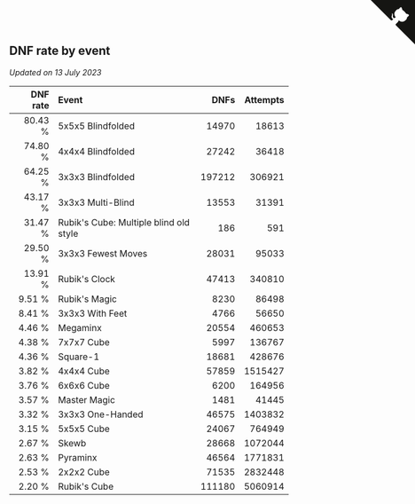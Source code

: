 ## DNF rate by event

*Updated on 13 July 2023*

| DNF rate | Event | DNFs | Attempts |
| ---: | :--- | ---: | ---: |
| 80.43 % | 5x5x5 Blindfolded | 14970 | 18613 |
| 74.80 % | 4x4x4 Blindfolded | 27242 | 36418 |
| 64.25 % | 3x3x3 Blindfolded | 197212 | 306921 |
| 43.17 % | 3x3x3 Multi-Blind | 13553 | 31391 |
| 31.47 % | Rubik's Cube: Multiple blind old style | 186 | 591 |
| 29.50 % | 3x3x3 Fewest Moves | 28031 | 95033 |
| 13.91 % | Rubik's Clock | 47413 | 340810 |
| 9.51 % | Rubik's Magic | 8230 | 86498 |
| 8.41 % | 3x3x3 With Feet | 4766 | 56650 |
| 4.46 % | Megaminx | 20554 | 460653 |
| 4.38 % | 7x7x7 Cube | 5997 | 136767 |
| 4.36 % | Square-1 | 18681 | 428676 |
| 3.82 % | 4x4x4 Cube | 57859 | 1515427 |
| 3.76 % | 6x6x6 Cube | 6200 | 164956 |
| 3.57 % | Master Magic | 1481 | 41445 |
| 3.32 % | 3x3x3 One-Handed | 46575 | 1403832 |
| 3.15 % | 5x5x5 Cube | 24067 | 764949 |
| 2.67 % | Skewb | 28668 | 1072044 |
| 2.63 % | Pyraminx | 46564 | 1771831 |
| 2.53 % | 2x2x2 Cube | 71535 | 2832448 |
| 2.20 % | Rubik's Cube | 111180 | 5060914 |


<a href="https://github.com/jonatanklosko/wca_statistics" class="github-corner" aria-label="View source on Github"><svg width="80" height="80" viewBox="0 0 250 250" style="fill:#151513; color:#fff; position: absolute; top: 0; border: 0; right: 0;" aria-hidden="true"><path d="M0,0 L115,115 L130,115 L142,142 L250,250 L250,0 Z"></path><path d="M128.3,109.0 C113.8,99.7 119.0,89.6 119.0,89.6 C122.0,82.7 120.5,78.6 120.5,78.6 C119.2,72.0 123.4,76.3 123.4,76.3 C127.3,80.9 125.5,87.3 125.5,87.3 C122.9,97.6 130.6,101.9 134.4,103.2" fill="currentColor" style="transform-origin: 130px 106px;" class="octo-arm"></path><path d="M115.0,115.0 C114.9,115.1 118.7,116.5 119.8,115.4 L133.7,101.6 C136.9,99.2 139.9,98.4 142.2,98.6 C133.8,88.0 127.5,74.4 143.8,58.0 C148.5,53.4 154.0,51.2 159.7,51.0 C160.3,49.4 163.2,43.6 171.4,40.1 C171.4,40.1 176.1,42.5 178.8,56.2 C183.1,58.6 187.2,61.8 190.9,65.4 C194.5,69.0 197.7,73.2 200.1,77.6 C213.8,80.2 216.3,84.9 216.3,84.9 C212.7,93.1 206.9,96.0 205.4,96.6 C205.1,102.4 203.0,107.8 198.3,112.5 C181.9,128.9 168.3,122.5 157.7,114.1 C157.9,116.9 156.7,120.9 152.7,124.9 L141.0,136.5 C139.8,137.7 141.6,141.9 141.8,141.8 Z" fill="currentColor" class="octo-body"></path></svg></a><style>.github-corner:hover .octo-arm{animation:octocat-wave 560ms ease-in-out}@keyframes octocat-wave{0%,100%{transform:rotate(0)}20%,60%{transform:rotate(-25deg)}40%,80%{transform:rotate(10deg)}}@media (max-width:500px){.github-corner:hover .octo-arm{animation:none}.github-corner .octo-arm{animation:octocat-wave 560ms ease-in-out}}</style>
